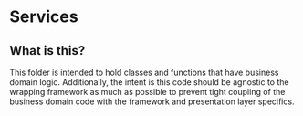 # Services

## What is this?

This folder is intended to hold classes and functions that have business domain logic. Additionally, the intent is this code should be agnostic to the wrapping framework as much as possible to prevent tight coupling of the business domain code with the framework and presentation layer specifics.
